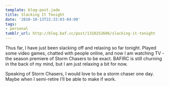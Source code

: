 ```yaml
---
template: blog-post.jade
title: Slacking It Tonight
date: '2010-10-13T22:33:03-04:00'
tags:
- personal
tumblr_url: http://blog.baf.cc/post/1310252606/slacking-it-tonight
---
```

Thus far, I have just been slacking off and relaxing so far tonight. Played some video games, chatted with people online, and now I am watching TV - the season premiere of Storm Chasers to be exact. BAFIRC is still churning in the back of my mind, but I am just relaxing a bit for now.

Speaking of Storm Chasers, I would love to be a storm chaser one day. Maybe when I semi-retire I’ll be able to make if work.